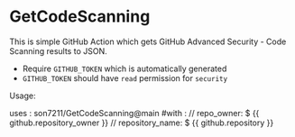 # GetCodeScanning

This is simple GitHub Action which gets GitHub Advanced Security - Code Scanning results to JSON. 

- Require `GITHUB_TOKEN` which is automatically generated
- `GITHUB_TOKEN` should have `read` permission for `security`

Usage:
  
  uses : son7211/GetCodeScanning@main
  #with :
  //  repo_owner: $ {{ github.repository_owner }}
  //  repository_name: $ {{ github.repository }}

